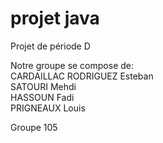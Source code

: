 # projet java
Projet de période D

Notre groupe se compose de:  
CARDAILLAC RODRIGUEZ Esteban  
SATOURI Mehdi  
HASSOUN Fadi  
PRIGNEAUX Louis
  
Groupe 105
